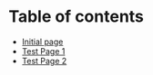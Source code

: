 # Table of contents

* [Initial page](README.md)
* [Test Page 1](test-page-1.md)
* [Test Page 2](this-is-html-test-embed.md)

